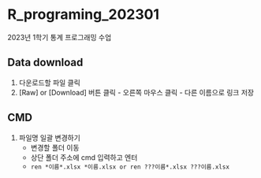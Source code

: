 # R_programing_202301
2023년 1학기 통계 프로그래밍 수업


## Data download
1. 다운로드할 파일 클릭
2. [Raw] or [Download] 버튼 클릭 - 오른쪽 마우스 클릭 - 다른 이름으로 링크 저장 


## CMD
1. 파일명 일괄 변경하기
     - 변경할 폴더 이동
     - 상단 폴더 주소에 cmd 입력하고 엔터
     - `ren *이름*.xlsx *이름.xlsx or ren ???이름*.xlsx ???이름.xlsx`
        
